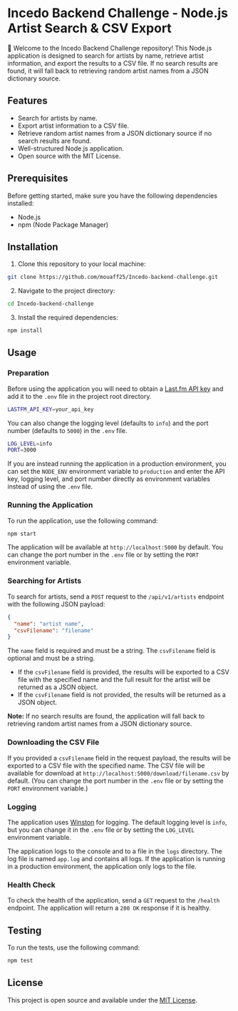 # Incedo Backend Challenge - Node.js Artist Search & CSV Export

🎵 Welcome to the Incedo Backend Challenge repository! This Node.js application is designed to search for artists by name, retrieve artist information, and export the results to a CSV file. If no search results are found, it will fall back to retrieving random artist names from a JSON dictionary source.

## Features

- Search for artists by name.
- Export artist information to a CSV file.
- Retrieve random artist names from a JSON dictionary source if no search results are found.
- Well-structured Node.js application.
- Open source with the MIT License.

## Prerequisites

Before getting started, make sure you have the following dependencies installed:

- Node.js
- npm (Node Package Manager)

## Installation

1. Clone this repository to your local machine:

```bash
git clone https://github.com/mouaff25/Incedo-backend-challenge.git
```

2. Navigate to the project directory:

```bash
cd Incedo-backend-challenge
```

3. Install the required dependencies:

```bash
npm install
```

## Usage

### Preparation

Before using the application you will need to obtain a [Last.fm API key](https://www.last.fm/api/account/create) and add it to the `.env` file in the project root directory.

```bash
LASTFM_API_KEY=your_api_key
```

You can also change the logging level (defaults to `info`) and the port number (defaults to `5000`) in the `.env` file.

```bash
LOG_LEVEL=info
PORT=3000
```
If you are instead running the application in a production environment, you can set the `NODE_ENV` environment variable to `production` and enter the API key, logging level, and port number directly as environment variables instead of using the `.env` file.

### Running the Application

To run the application, use the following command:

```bash
npm start
```

The application will be available at `http://localhost:5000` by default. You can change the port number in the `.env` file or by setting the `PORT` environment variable.

### Searching for Artists

To search for artists, send a `POST` request to the `/api/v1/artists` endpoint with the following JSON payload:

```json
{
  "name": "artist name",
  "csvFilename": "filename"
}
```

The `name` field is required and must be a string. The `csvFilename` field is optional and must be a string.

- If the `csvFilename` field is provided, the results will be exported to a CSV file with the specified name and the full result for the artist will be returned as a JSON object.
- If the `csvFilename` field is not provided, the results will be returned as a JSON object.

**Note:** If no search results are found, the application will fall back to retrieving random artist names from a JSON dictionary source.

### Downloading the CSV File

If you provided a `csvFilename` field in the request payload, the results will be exported to a CSV file with the specified name. The CSV file will be available for download at `http://localhost:5000/download/filename.csv` by default. (You can change the port number in the `.env` file or by setting the `PORT` environment variable.)

### Logging

The application uses [Winston](https://github.com/winstonjs/winston) for logging. The default logging level is `info`, but you can change it in the `.env` file or by setting the `LOG_LEVEL` environment variable.

The application logs to the console and to a file in the `logs` directory. The log file is named `app.log` and contains all logs. If the application is running in a production environment, the application only logs to the file.

### Health Check

To check the health of the application, send a `GET` request to the `/health` endpoint. The application will return a `200 OK` response if it is healthy.

## Testing

To run the tests, use the following command:

```bash
npm test
```

## License

This project is open source and available under the [MIT License](./LICENSE).

